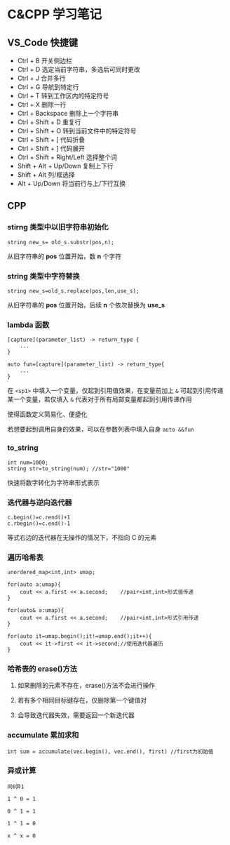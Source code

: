 # C&CPP 学习笔记

## VS_Code 快捷键

- Ctrl + B 开关侧边栏
- Ctrl + D 选定当前字符串，多选后可同时更改
- Ctrl + J 合并多行
- Ctrl + G 导航到特定行
- Ctrl + T 转到工作区内的特定符号
- Ctrl + X 删除一行
- Ctrl + Backspace 删除上一个字符串
- Ctrl + Shift + D 重复行
- Ctrl + Shift + O 转到当前文件中的特定符号
- Ctrl + Shift + [ 代码折叠
- Ctrl + Shift + ] 代码展开
- Ctrl + Shift + Right/Left 选择整个词
- Shift + Alt + Up/Down 复制上下行
- Shift + Alt 列/框选择
- Alt + Up/Down 将当前行与上/下行互换

## CPP

### stirng 类型中以旧字符串初始化

```
string new_s= old_s.substr(pos,n);
```

从旧字符串的 **pos** 位置开始，数 **n** 个字符

### string 类型中字符替换

```
string new_s=old_s.replace(pos,len,use_s);
```

从旧字符串的 **pos** 位置开始，后续 **n** 个依次替换为 **use_s**

### lambda 函数

```
[capture](parameter_list) -> return_type {
    ...
}

auto fun=[capture](parameter_list) -> return_type{
    ...
}
```

在 `<sp1>` 中填入一个变量，仅起到引用值效果，在变量前加上 `&` 可起到引用传递某一个变量，若仅填入 `&` 代表对于所有局部变量都起到引用传递作用

使得函数定义简易化、便捷化

若想要起到调用自身的效果，可以在参数列表中填入自身 `auto &&fun`

### to_string

```
int num=1000;
string str=to_string(num); //str="1000"
```

快速将数字转化为字符串形式表示

### 迭代器与逆向迭代器

```
c.begin()=c.rend()+1
c.rbegin()=c.end()-1
```

等式右边的迭代器在无操作的情况下，不指向 C 的元素

### 遍历哈希表

```
unordered_map<int,int> umap;

for(auto a:umap){
    cout << a.first << a.second;    //pair<int,int>形式值传递
}

for(auto& a:umap){
    cout << a.first << a.second;    //pair<int,int>形式引用传递
}

for(auto it=umap.begin();it!=umap.end();it++){
    cout << it->first << it->second;//使用迭代器遍历
}
```

### 哈希表的 erase()方法

1. 如果删除的元素不存在，erase()方法不会进行操作

2. 若有多个相同目标键存在，仅删除第一个键值对

3. 会导致迭代器失效，需要返回一个新迭代器

### accumulate 累加求和

```
int sum = accumulate(vec.begin(), vec.end(), first) //first为初始值
```

### 异或计算

```
同0异1

1 ^ 0 = 1

0 ^ 1 = 1

1 ^ 1 = 0

x ^ x = 0

```
